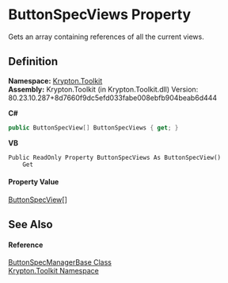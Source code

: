 # ButtonSpecViews Property


Gets an array containing references of all the current views.



## Definition
**Namespace:** <a href="79d2eac2-21f4-54ff-7552-b20c33c30600.md">Krypton.Toolkit</a>  
**Assembly:** Krypton.Toolkit (in Krypton.Toolkit.dll) Version: 80.23.10.287+8d7660f9dc5efd033fabe008ebfb904beab6d444

**C#**
``` C#
public ButtonSpecView[] ButtonSpecViews { get; }
```
**VB**
``` VB
Public ReadOnly Property ButtonSpecViews As ButtonSpecView()
	Get
```



#### Property Value
<a href="9a222c32-a4d2-48e6-a2be-4422a28fac88.md">ButtonSpecView</a>[]

## See Also


#### Reference
<a href="144ff6cf-1b90-8f91-5d2f-e5ae803559b0.md">ButtonSpecManagerBase Class</a>  
<a href="79d2eac2-21f4-54ff-7552-b20c33c30600.md">Krypton.Toolkit Namespace</a>  
